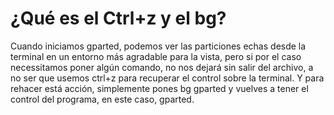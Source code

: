 # ¿Qué es el Ctrl+z y el bg?

Cuando iniciamos gparted, podemos ver las particiones echas desde la terminal en un entorno más agradable para la vista, pero si por el caso necessitamos poner algún comando, no nos dejará sin salir del archivo, a no ser que usemos ctrl+z para recuperar el control sobre la terminal. Y para rehacer está acción, simplemente pones bg gparted y vuelves a tener el control del programa, en este caso, gparted.
